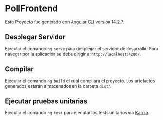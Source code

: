# PollFrontend

Este Proyecto fue generado con [Angular CLI](https://github.com/angular/angular-cli) version 14.2.7.

## Desplegar Servidor

Ejecutar el comando `ng serve` para desplegar el servidor de desarrollo. Para navegar por la aplicación se debe dirigir a: `http://localhost:4200/`.

## Compilar

Ejecutar el comando `ng build` el cual compilara el proyecto. Los artefactos generados estarán almacenados en la carpeta `dist/`.

## Ejecutar pruebas unitarias

Ejecutar el comando `ng test` para ejecutar los tests unitarios via [Karma](https://karma-runner.github.io).
